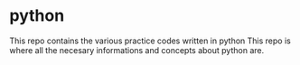 # python
This repo contains the various practice codes written in python
This repo is where all the necesary informations and concepts about python are.
